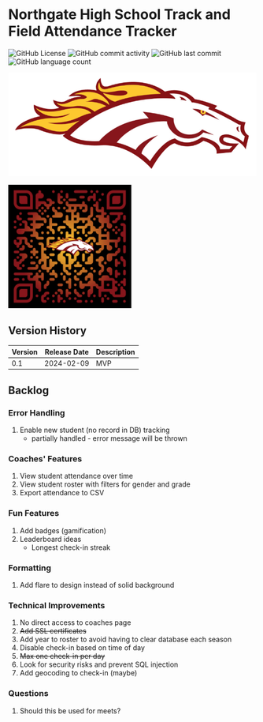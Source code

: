 # Northgate High School Track and Field Attendance Tracker

![GitHub License](https://img.shields.io/github/license/aaronmsimon/northgate-hs-track-and-field-attendance)
![GitHub commit activity](https://img.shields.io/github/commit-activity/w/aaronmsimon/northgate-hs-track-and-field-attendance)
![GitHub last commit](https://img.shields.io/github/last-commit/aaronmsimon/northgate-hs-track-and-field-attendance)
![GitHub language count](https://img.shields.io/github/languages/count/aaronmsimon/northgate-hs-track-and-field-attendance)

![Northgate Broncos](https://github.com/aaronmsimon/northgate-hs-track-and-field-attendance/blob/main/project-root/public/img/BroncosOfficialLogo2016yellowgold.png?raw=true)

<a href="http://www.northgatetrackandfieldcheck.in/check-in"><img src="https://raw.githubusercontent.com/aaronmsimon/northgate-hs-track-and-field-attendance/main/project-root/public/img/qr-code-attendance.png" width="250"/></a>

## Version History
| Version | Release Date | Description |
| --- | --- | --- |
| 0.1 | 2024-02-09 | MVP |

## Backlog

### Error Handling
1. Enable new student (no record in DB) tracking
    - partially handled - error message will be thrown

### Coaches' Features
1. View student attendance over time
2. View student roster with filters for gender and grade
3. Export attendance to CSV

### Fun Features
1. Add badges (gamification)
2. Leaderboard ideas
    - Longest check-in streak

### Formatting
1. Add flare to design instead of  solid background

### Technical Improvements
1. No direct access to coaches page
2. ~~Add SSL certificates~~
3. Add year to roster to avoid having to clear database each season
4. Disable check-in based on time of day
5. ~~Max one check-in per day~~
6. Look for security risks and prevent SQL injection
7. Add geocoding to check-in (maybe)

### Questions
1. Should this be used for meets?
